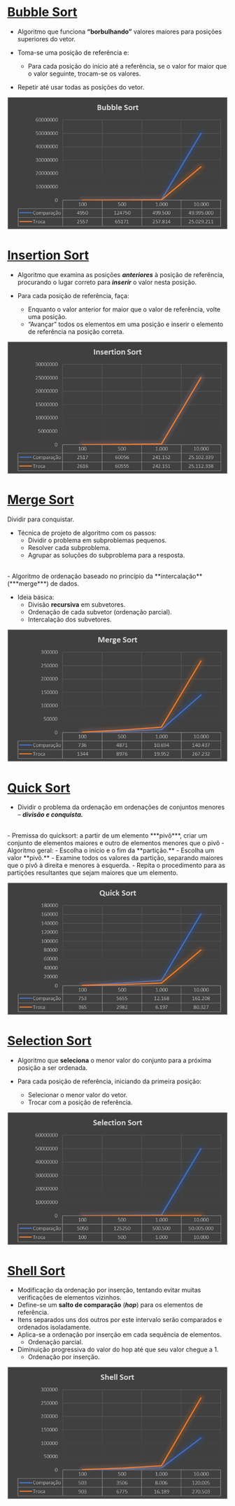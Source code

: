 # <a href="/codigo/Laboratório 06/Bubble Sort/Program.cs">Bubble Sort</a>

- Algoritmo que funciona **“borbulhando”** valores maiores para posições superiores do vetor.

- Toma-se uma posição de referência e:
    - Para cada posição do início até a referência, se o valor for maior que o valor seguinte, trocam-se os valores.

- Repetir até usar todas as posições do vetor.

<a href="/codigo/Laboratório 06/Bubble Sort/Program.cs"><img src="/relatorio/img/Gr%C3%A1fico%20-%20Laborat%C3%B3rio%2006%20-%20Bubble%20Sort.png" alt="Laboratório 06 - Bubble Sort"><a>

# <a href="/codigo/Laboratório 06/Insertion Sort/Program.cs">Insertion Sort</a>

- Algoritmo que examina as posições ***anteriores*** à posição de referência, procurando o lugar correto para ***inserir*** o valor nesta posição.

- Para cada posição de referência, faça:
    - Enquanto o valor anterior for maior que o valor de referência, volte uma posição.
    - “Avançar” todos os elementos em uma posição e inserir o elemento de referência na posição correta.

<a href="/codigo/Laboratório 06/Insertion Sort/Program.cs"><img src="/relatorio/img/Gr%C3%A1fico%20-%20Laborat%C3%B3rio%2006%20-%20Insertion%20Sort.png" alt="Laboratório 06 - Insertion Sort"><a>

# <a href="/codigo/Laboratório 06/Merge Sort/Program.cs">Merge Sort</a>

Dividir para conquistar.
- Técnica de projeto de algoritmo com os passos:
    - Dividir o problema em subproblemas pequenos.
    - Resolver cada subproblema.
    - Agrupar as soluções do subproblema para a resposta.
<br>
- Algoritmo de ordenação baseado no princípio da **intercalação** (***merge***) de dados.

- Ideia básica: 
    - Divisão **recursiva** em subvetores.
    - Ordenação de cada subvetor (ordenação parcial).
    - Intercalação dos subvetores.

<a href="/codigo/Laboratório 06/Merge Sort/Program.cs"><img src="/relatorio/img/Gr%C3%A1fico%20-%20Laborat%C3%B3rio%2006%20-%20Merge%20Sort.png" alt="Laboratório 06 - Merge Sort"><a>

# <a href="/codigo/Laboratório 06/Quick Sort/Program.cs">Quick Sort</a>

- Dividir o problema da ordenação em ordenações de conjuntos menores – ***divisão e conquista.***
<br>
- Premissa do quicksort: a partir de um elemento ***pivô***, criar um conjunto de elementos maiores e outro de elementos menores que o pivô
- Algoritmo geral:
    - Escolha o início e o fim da **partição.**
    - Escolha um valor **pivô.**
    - Examine todos os valores da partição, separando maiores que o pivô à direita e menores à esquerda.
    - Repita o procedimento para as partições resultantes que sejam maiores que um elemento.

<a href="/codigo/Laboratório 06/Quick Sort/Program.cs"><img src="/relatorio/img/Gr%C3%A1fico%20-%20Laborat%C3%B3rio%2006%20-%20Quick%20Sort.png" alt="Laboratório 06 - Quick Sort"><a>

# <a href="/codigo/Laboratório 06/Selection Sort/Program.cs">Selection Sort</a>

- Algoritmo que **seleciona** o menor valor do conjunto para a próxima posição a ser ordenada.

- Para cada posição de referência, iniciando da primeira posição:
    - Selecionar o menor valor do vetor.
    - Trocar com a posição de referência.

<a href="/codigo/Laboratório 06/Selection Sort/Program.cs"><img src="/relatorio/img/Gr%C3%A1fico%20-%20Laborat%C3%B3rio%2006%20-%20Selection%20Sort.png" alt="Laboratório 06 - Selection Sort"><a>

# <a href="/codigo/Laboratório 06/Shell Sort/Program.cs">Shell Sort</a>

- Modificação da ordenação por inserção, tentando evitar muitas verificações de elementos vizinhos.
- Define-se um **salto de comparação** (***hop***) para os elementos de referência.
- Itens separados uns dos outros por este intervalo serão comparados e ordenados isoladamente.
- Aplica-se a ordenação por inserção em cada sequência de elementos.
    - Ordenação parcial.
- Diminuição progressiva do valor do hop até que seu valor chegue a 1.
    - Ordenação por inserção.

<a href="/codigo/Laboratório 06/Shell Sort/Program.cs"><img src="/relatorio/img/Gr%C3%A1fico%20-%20Laborat%C3%B3rio%2006%20-%20Shell%20Sort.png" alt="Laboratório 06 - Shell Sort"><a>

